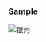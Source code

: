 ### Sample
<!-- blog本就没多少，数据库什么的就太笨重了，静态博客，hexo hugo等等又很麻烦所以不如自己搞个简单的用 -->
![银河](http://dingyue.nosdn.127.net/=YgTn8rHV97bQylNfivKyiuBGK0FOCzSv3uUCeXAQ1HIM1476682385988compressflag.jpg)
